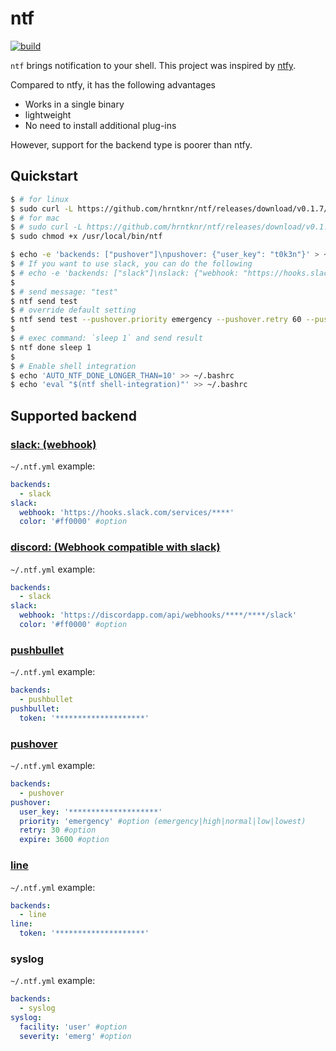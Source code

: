 # ntf

[![build](https://github.com/hrntknr/ntf/workflows/.github/workflows/build.yml/badge.svg)](https://github.com/hrntknr/ntf/actions?query=workflow%3A.github%2Fworkflows%2Fbuild.yml)

`ntf` brings notification to your shell. This project was inspired by [ntfy](https://github.com/dschep/ntfy).

Compared to ntfy, it has the following advantages

- Works in a single binary
- lightweight
- No need to install additional plug-ins

However, support for the backend type is poorer than ntfy.

## Quickstart

```sh
$ # for linux
$ sudo curl -L https://github.com/hrntknr/ntf/releases/download/v0.1.7/ntf-x86_64-unknown-linux-gnu -o /usr/local/bin/ntf
$ # for mac
$ # sudo curl -L https://github.com/hrntknr/ntf/releases/download/v0.1.7/ntf-x86_64-apple-darwin -o /usr/local/bin/ntf
$ sudo chmod +x /usr/local/bin/ntf

$ echo -e 'backends: ["pushover"]\npushover: {"user_key": "t0k3n"}' > ~/.ntf.yml
$ # If you want to use slack, you can do the following
$ # echo -e 'backends: ["slack"]\nslack: {"webhook: "https://hooks.slack.com/services/hogehoge"}' > ~/.ntf.yml
$
$ # send message: "test"
$ ntf send test
$ # override default setting
$ ntf send test --pushover.priority emergency --pushover.retry 60 --pushover.expire 3000
$
$ # exec command: `sleep 1` and send result
$ ntf done sleep 1
$
$ # Enable shell integration
$ echo 'AUTO_NTF_DONE_LONGER_THAN=10' >> ~/.bashrc
$ echo 'eval "$(ntf shell-integration)"' >> ~/.bashrc
```

## Supported backend

### [slack: (webhook)](https://api.slack.com/messaging/webhooks)

`~/.ntf.yml` example:

```yml
backends:
  - slack
slack:
  webhook: 'https://hooks.slack.com/services/****'
  color: '#ff0000' #option
```

### [discord: (Webhook compatible with slack)](https://discord.com/developers/docs/resources/webhook)

`~/.ntf.yml` example:

```yml
backends:
  - slack
slack:
  webhook: 'https://discordapp.com/api/webhooks/****/****/slack'
  color: '#ff0000' #option
```

### [pushbullet](https://pushbullet.com/)

`~/.ntf.yml` example:

```yml
backends:
  - pushbullet
pushbullet:
  token: '********************'
```

### [pushover](https://pushover.net/)

`~/.ntf.yml` example:

```yml
backends:
  - pushover
pushover:
  user_key: '********************'
  priority: 'emergency' #option (emergency|high|normal|low|lowest)
  retry: 30 #option
  expire: 3600 #option
```

### [line](https://notify-bot.line.me/)

`~/.ntf.yml` example:

```yml
backends:
  - line
line:
  token: '********************'
```

### syslog

`~/.ntf.yml` example:

```yml
backends:
  - syslog
syslog:
  facility: 'user' #option
  severity: 'emerg' #option
```
